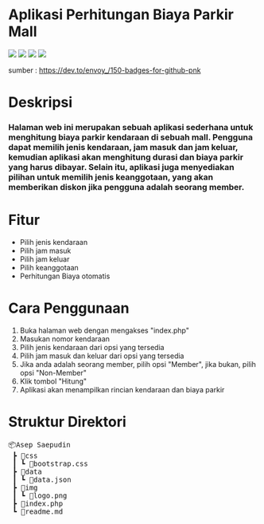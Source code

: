 # Aplikasi Perhitungan Biaya Parkir Mall

<img src="https://img.shields.io/badge/PHP-777BB4?style=for-the-badge&logo=php&logoColor=white">
<img src="https://img.shields.io/badge/HTML5-E34F26?style=for-the-badge&logo=html5&logoColor=white">
<img src="https://img.shields.io/badge/CSS3-1572B6?style=for-the-badge&logo=css3&logoColor=white">
<img src="https://img.shields.io/badge/Bootstrap-563D7C?style=for-the-badge&logo=bootstrap&logoColor=white">

sumber : https://dev.to/envoy_/150-badges-for-github-pnk

# Deskripsi

### Halaman web ini merupakan sebuah aplikasi sederhana untuk menghitung biaya parkir kendaraan di sebuah mall. Pengguna dapat memilih jenis kendaraan, jam masuk dan jam keluar, kemudian aplikasi akan menghitung durasi dan biaya parkir yang harus dibayar. Selain itu, aplikasi juga menyediakan pilihan untuk memilih jenis keanggotaan, yang akan memberikan diskon jika pengguna adalah seorang member.

# Fitur

- Pilih jenis kendaraan
- Pilih jam masuk
- Pilih jam keluar
- Pilih keanggotaan
- Perhitungan Biaya otomatis

# Cara Penggunaan

1. Buka halaman web dengan mengakses "index.php"
2. Masukan nomor kendaraan
3. Pilih jenis kendaraan dari opsi yang tersedia
4. Pilih jam masuk dan keluar dari opsi yang tersedia
5. Jika anda adalah seorang member, pilih opsi "Member", jika bukan, pilih opsi "Non-Member"
6. Klik tombol "Hitung"
7. Aplikasi akan menampilkan rincian kendaraan dan biaya parkir

# Struktur Direktori

<pre>
📦Asep Saepudin
 ┣ 📂css
 ┃ ┗ 📜bootstrap.css
 ┣ 📂data
 ┃ ┗ 📜data.json
 ┣ 📂img
 ┃ ┗ 📜logo.png
 ┣ 📜index.php
 ┗ 📜readme.md
</pre>
